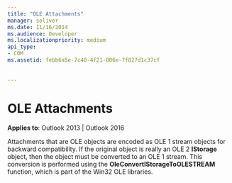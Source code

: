 ```yaml
---
title: "OLE Attachments"
manager: soliver
ms.date: 11/16/2014
ms.audience: Developer
ms.localizationpriority: medium
api_type:
- COM
ms.assetid: febb6a5e-7c40-4f21-806e-7f827d1c37cf
 
 
---
```


# OLE Attachments

  
  
**Applies to**: Outlook 2013 | Outlook 2016 
  
Attachments that are OLE objects are encoded as OLE 1 stream objects for backward compatibility. If the original object is really an OLE 2 **IStorage** object, then the object must be converted to an OLE 1 stream. This conversion is performed using the **OleConvertIStorageToOLESTREAM** function, which is part of the Win32 OLE libraries. 
  

